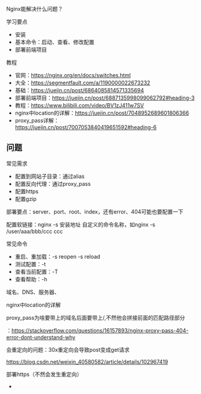 Nginx能解决什么问题？

学习要点

- 安装
- 基本命令：启动、查看、修改配置
- 部署前端项目

教程

- 官网：https://nginx.org/en/docs/switches.html
- 大全：https://segmentfault.com/a/1190000022673232
- 基础：https://juejin.cn/post/6864085814571335694
- 部署前端项目：https://juejin.cn/post/6887135998099062792#heading-3
- 教程：https://www.bilibili.com/video/BV1zJ411w7SV
- nginx中location的详解：https://juejin.cn/post/7048952689601806366
- proxy_pass详解：https://juejin.cn/post/7007053840419651592#heading-6

## 问题

常见需求

- 配置到网站子目录：通过alias
- 配置反向代理：通过proxy_pass
- 配置https
- 配置gzip

部署要点：server、port、root、index，还有error、404可能也要配置一下

配置软链接：nginx -s 安装地址 自定义的命令名称，如nginx -s /user/aaa/bbb/ccc  ccc

常见命令

- 重启、重加载：-s reopen -s reload
- 测试配置：-t
- 查看当前配置：-T
- 查看帮助：-h

域名、DNS、服务器、

nginx中location的详解

proxy_pass为啥要带上的域名后面要带上/,不然他会拼接前面的匹配路径部分

：https://stackoverflow.com/questions/16157893/nginx-proxy-pass-404-error-dont-understand-why

会重定向的问题：30x重定向会导致post变成get请求

https://blog.csdn.net/weixin_40580582/article/details/102967419

部署https（不然会发生重定向）

- 

